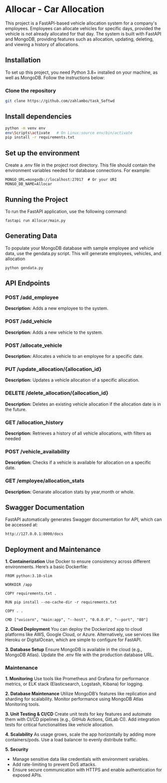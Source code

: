 # Allocar - Car Allocation

This project is a FastAPI-based vehicle allocation system for a company's employees. Employees can allocate vehicles for specific days, provided the vehicle is not already allocated for that day. The system is built with FastAPI and MongoDB, providing features such as allocation, updating, deleting, and viewing a history of allocations.

## Installation

To set up this project, you need Python 3.8+ installed on your machine, as well as MongoDB. Follow the instructions below:

### Clone the repository

```bash
git clone https://github.com/zahlambo/task_Softwd
```

## Install dependencies

```bash
python -m venv env
env\Scripts\activate   # On Linux:source env/bin/activate
pip install -r requirements.txt
```
## Set up the environment

Create a .env file in the project root directory. This file should contain the environment variables needed for database connections. For example:

```
MONGO_URL=mongodb://localhost:27017  # Or your URI
MONGO_DB_NAME=Allocar
```
## Running the Project
To run the FastAPI application, use the following command:

```
fastapi run Allocar/main.py
```
## Generating Data
To populate your MongoDB database with sample employee and vehicle data, use the gendata.py script. 
This will generate employees, vehicles, and allocation
```
python gendata.py
```

## API Endpoints

### POST /add_employee
**Description:** Adds a new employee to the system.

### POST /add_vehicle
**Description:** Adds a new vehicle to the system.

### POST /allocate_vehicle
**Description:** Allocates a vehicle to an employee for a specific date.

### PUT /update_allocation/{allocation_id}
**Description:** Updates a vehicle allocation of a specific allocation.

### DELETE /delete_allocation/{allocation_id}
**Description:** Deletes an existing vehicle allocation if the allocation date is in the future.

### GET /allocation_history
**Description:** Retrieves a history of all vehicle allocations, with filters as needed

### POST /vehicle_availability
**Description:** Checks if a vehicle is available for allocation on a specific date.

### GET /employee/allocation_stats
**Description:** Genarate allocation stats by year,month or whole. 



## Swagger Documentation

FastAPI automatically generates Swagger documentation for API, which can be accessed at:

```
http://127.0.0.1:8000/docs

```
## Deployment and Maintenance

**1. Containerization**
Use Docker to ensure consistency across different environments. Here’s a basic Dockerfile:
```
FROM python:3.10-slim

WORKDIR /app

COPY requirements.txt .

RUN pip install --no-cache-dir -r requirements.txt

COPY . .

CMD ["uvicorn", "main:app", "--host", "0.0.0.0", "--port", "80"]

```
**2. Cloud Deployment**
You can deploy the Dockerized app to cloud platforms like AWS, Google Cloud, or Azure. Alternatively, use services like Heroku or DigitalOcean, which are simple to configure for FastAPI.

**3. Database Setup**
Ensure MongoDB is available in the cloud (e.g., MongoDB Atlas). Update the .env file with the production database URL.

### Maintenance
**1. Monitoring**
Use tools like Prometheus and Grafana for performance metrics, or ELK stack (Elasticsearch, Logstash, Kibana) for logging.

**2. Database Maintenance**
Utilize MongoDB’s features like replication and sharding for scalability. Monitor performance using MongoDB Atlas Monitoring tools.

**3. Unit Testing & CI/CD**
Create unit tests for key features and automate them with CI/CD pipelines (e.g., GitHub Actions, GitLab CI). Add integration tests for critical functionalities like vehicle allocation.

**4. Scalability**
As usage grows, scale the app horizontally by adding more containers/pods. Use a load balancer to evenly distribute traffic.

**5. Security**

* Manage sensitive data like credentials with environment variables.
* Add rate-limiting to prevent DoS attacks.
* Ensure secure communication with HTTPS and enable authentication for exposed APIs.

